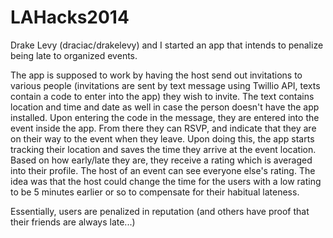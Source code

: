 LAHacks2014
===========
Drake Levy (draciac/drakelevy) and I started an app that intends to penalize being late to organized events.

The app is supposed to work by having the host send out invitations to various people (invitations are sent by text message using Twillio API, texts contain a code to enter into the app) they wish to invite. The text contains location and time and date as well in case the person doesn't have the app installed. Upon entering the code in the message, they are entered into the event inside the app. From there they can RSVP, and indicate that they are on their way to the event when they leave. Upon doing this, the app starts tracking their location and saves the time they arrive at the event location. Based on how early/late they are, they receive a rating which is averaged into their profile.
The host of an event can see everyone else's rating. The idea was that the host could change the time for the users with a low rating to be 5 minutes earlier or so to compensate for their habitual lateness.

Essentially, users are penalized in reputation (and others have proof that their friends are always late...)
